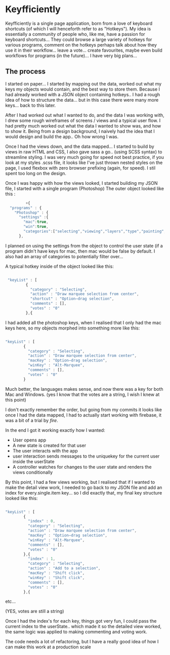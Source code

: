 # Keyfficiently

Keyfficiently is a single page application, born from a love of keyboard shortcuts (of which I will henceforth refer to as "Hotkeys"). My idea is essentially a community of people who, like me, have a passion for keyboard shortcuts... They could browse a large variety of hotkeys for various programs, comment on the hotkeys perhaps talk about how they use it in their workflow... leave a vote... create favourites, maybe even build workflows for programs (in the future)... I have very big plans...

## The process

I started on paper... I started by mapping out the data, worked out what my keys my objects would contain, and the best way to store them. Because I had already worked with a JSON object containing hotkeys.. I had a rough idea of how to structure the data... but in this case there were many more keys... back to this later.

After I had worked out what I wanted to do, and the data I was working with, I drew some rough wireframes of screens / views and a typical user flow. I had pretty much worked out what the data I wanted to show was, and how to show it. Being from a design background, I naively had the idea that I would design and build the app.. Oh how wrong I was.

Once I had the views down, and the data mapped... I started to build by views in raw HTML and CSS, I also gave sass a go.. (using SCSS syntax) to streamline styling. I was very much going for speed not best practice, if you look at my styles .scss file, it looks like I've just thrown nested styles on the page, I used flexbox with zero browser prefixing (again, for speed). I stil spent too long on the design.

Once I was happy with how the views looked, I started building my JSON file, I started with a single program (Photoshop) The outer object looked like this :

```javascript
		 +{
  "programs" : {
    "Photoshop" : {
      "settings" :{
        "mac":true,
        "win":true,
        "categories":["selecting","viewing","layers","type","painting","pen tool and paths","panels","misc good stuff","tools"]
      },
```

I planned on using the settings from the object to control the user state (if a program didn't have keys for mac, then mac would be false by default. I also had an array of categories to potentially filter over...

A typical hotkey inside of the object looked like this:

```javascript

 "keyList" : [
         {
           "category" : "Selecting",
           "action" : "Draw marquee selection from center",
           "shortcut" : "Option–drag selection",
           "comments" : [],
           "votes" : "0"
         },{

```

I had added all the photoshop keys, when I realised that I only had the mac keys here, so my objects morphed into something more like this:

```javascript

"keyList" : [
        {
          "category" : "Selecting",
          "action" : "Draw marquee selection from center",
          "macKey" : "Option–drag selection",
          "winKey" : "Alt-Marquee",
          "comments" : [],
          "votes" : "0"
        }

```

Much better, the languages makes sense, and now there was a key for both Mac and Windows. (yes I know that the votes are a string, I wish I knew at this point)

I don't exactly remember the order, but going from my commits it looks like once I had the data mapped, I had to actually start working with firebase, it was a bit of a trial by _fire_.

In the end I got it working exactly how I wanted:

- User opens app
- A new state is created for that user
- The user interacts with the app
- user interaction sends messages to the uniquekey for the current user inside the userState
- A controller watches for changes to the user state and renders the views conditionally

By this point, I had a few views working, but I realised that if I wanted to make the detail view work, I needed to go back to my JSON file and add an index for every.single.item key... so I did exactly that, my final key structure looked like this:

```javascript

"keyList" : [
        {
          "index" : 0,
          "category" : "Selecting",
          "action" : "Draw marquee selection from center",
          "macKey" : "Option–drag selection",
          "winKey" : "Alt-Marquee",
          "comments" : [],
          "votes" : "0"
        },{
          "index" : 1,
          "category" : "Selecting",
          "action" : "Add to a selection",
          "macKey" : "Shift click",
          "winKey" : "Shift click",
          "comments" : [],
          "votes" : "0"
        },{

```
etc...

(YES, votes are still a string)

Once I had the index's for each key, things got very fun, I could pass the current index to the userState.. which made it so the detailed view worked, the same logic was applied to making commenting and voting work.

The code needs a lot of refactoring, but I have a really good idea of how I can make this work at a production scale
